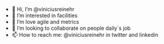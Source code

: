 - 👋 Hi, I’m @viniciusreinehr
- 👀 I’m interested in facilities
- 🌱 I’m love agile and metrics
- 💞️ I’m looking to collaborate on people daily`s job
- 📫 How to reach me: @viniciusreinehr in twitter and linkedin

<!---
viniciusreinehr/viniciusreinehr is a ✨ special ✨ repository because its `README.md` (this file) appears on your GitHub profile.
You can click the Preview link to take a look at your changes.
--->
